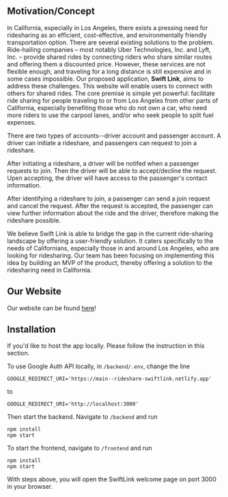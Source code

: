 ## Motivation/Concept

In California, especially in Los Angeles, there exists a pressing need for ridesharing as an efficient, cost-effective, and environmentally friendly transportation option. There are several existing solutions to the problem. Ride-hailing companies – most notably Uber Technologies, Inc. and Lyft, Inc. – provide shared rides by connecting riders who share similar routes and offering them a discounted price. However, these services are not flexible enough, and traveling for a long distance is still expensive and in some cases impossible. Our proposed application, **Swift Link**, aims to address these challenges. This website will enable users to connect with others for shared rides. The core premise is simple yet powerful: facilitate ride sharing for people traveling to or from Los Angeles from other parts of California, especially benefiting those who do not own a car, who need more riders to use the carpool lanes, and/or who seek people to split fuel expenses.

  

There are two types of accounts--driver account and passenger account. A driver can initiate a rideshare, and passengers can request to join a rideshare.

  

After initiating a rideshare, a driver will be notifed when a passenger requests to join. Then the driver will be able to accept/decline the request. Upen accepting, the driver will have access to the passenger's contact information.

  

After identifying a rideshare to join, a passenger can send a join request and cancel the request. After the request is accepted, the passenger can view further information about the ride and the driver, therefore making the rideshare possible.

  

We believe Swift Link is able to bridge the gap in the current ride-sharing landscape by offering a user-friendly solution. It caters specifically to the needs of Californians, especially those in and around Los Angeles, who are looking for ridesharing. Our team has been focusing on implementing this idea by building an MVP of the product, thereby offering a solution to the ridesharing need in California.

  

## Our Website

  

Our website can be found [here](https://main--rideshare-swiftlink.netlify.app/)!

  

## Installation

If you'd like to host the app locally. Please follow the instruction in this section. 

To use Google Auth API locally, in `/backend/.env`, change the line 

```
GOOGLE_REDIRECT_URI='https://main--rideshare-swiftlink.netlify.app'

```

to 

```
GOOGLE_REDIRECT_URI='http://localhost:3000'
```

Then start the backend. Navigate to `/backend` and run 

```
npm install 
npm start
```

To start the frontend, navigate to `/frontend` and run 
```
npm install 
npm start
``` 

With steps above, you will open the SwiftLink welcome page on port 3000 in your browser. 